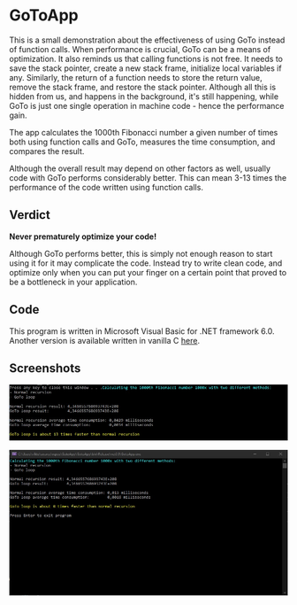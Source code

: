 # GoToApp

This is a small demonstration about the effectiveness of using GoTo instead of function calls.
When performance is crucial, GoTo can be a means of optimization.
It also reminds us that calling functions is not free.
It needs to save the stack pointer, create a new stack frame, initialize local variables if any.
Similarly, the return of a function needs to store the return value, remove the stack frame, and
restore the stack pointer. Although all this is hidden from us, and happens in the background,
it's still happening, while GoTo is just one single operation in machine code - hence the
performance gain.

The app calculates the 1000th Fibonacci number a given number of times both using function calls
and GoTo, measures the time consumption, and compares the result.

Although the overall result may depend on other factors as well, usually code with GoTo performs
considerably better. This can mean 3-13 times the performance of the code written using function
calls.

## Verdict

**Never prematurely optimize your code!**

Although GoTo performs better, this is simply not enough reason to start using it for it may
complicate the code. Instead try to write clean code, and optimize only when you can put your
finger on a certain point that proved to be a bottleneck in your application.

## Code

This program is written in Microsoft Visual Basic for .NET framework 6.0. Another version is
available written in vanilla C [here](https://github.com/auxiliaire/goto-c).

## Screenshots

![Output of the application](/GotoApp/Screenshots/goto-basic.jpg "GoTo performance comparison 1")

![The application window](/GotoApp/Screenshots/goto-basic-window.jpg "GoTo performance comparison 2")
